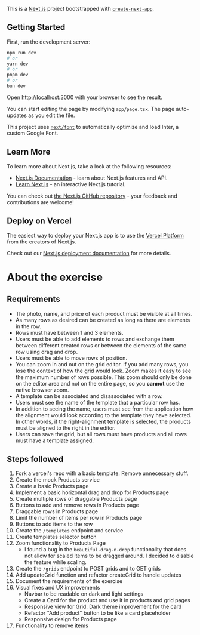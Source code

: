 This is a [Next.js](https://nextjs.org/) project bootstrapped with [`create-next-app`](https://github.com/vercel/next.js/tree/canary/packages/create-next-app).

## Getting Started

First, run the development server:

```bash
npm run dev
# or
yarn dev
# or
pnpm dev
# or
bun dev
```

Open [http://localhost:3000](http://localhost:3000) with your browser to see the result.

You can start editing the page by modifying `app/page.tsx`. The page auto-updates as you edit the file.

This project uses [`next/font`](https://nextjs.org/docs/basic-features/font-optimization) to automatically optimize and load Inter, a custom Google Font.

## Learn More

To learn more about Next.js, take a look at the following resources:

- [Next.js Documentation](https://nextjs.org/docs) - learn about Next.js features and API.
- [Learn Next.js](https://nextjs.org/learn) - an interactive Next.js tutorial.

You can check out [the Next.js GitHub repository](https://github.com/vercel/next.js/) - your feedback and contributions are welcome!

## Deploy on Vercel

The easiest way to deploy your Next.js app is to use the [Vercel Platform](https://vercel.com/new?utm_medium=default-template&filter=next.js&utm_source=create-next-app&utm_campaign=create-next-app-readme) from the creators of Next.js.

Check out our [Next.js deployment documentation](https://nextjs.org/docs/deployment) for more details.

# About the exercise
## Requirements
- The photo, name, and price of each product must be visible at all times.
- As many rows as desired can be created as long as there are elements in the row.
- Rows must have between 1 and 3 elements.
- Users must be able to add elements to rows and exchange them between different created rows or between the elements of the same row using drag and drop.
- Users must be able to move rows of position.
- You can zoom in and out on the grid editor. If you add many rows, you lose the context of how the grid would look. Zoom makes it easy to see the maximum number of rows possible. This zoom should only be done on the editor area and not on the entire page, so you **cannot** use the native browser zoom.
- A template can be associated and disassociated with a row.
- Users must see the name of the template that a particular row has.
- In addition to seeing the name, users must see from the application how the alignment would look according to the template they have selected. In other words, if the right-alignment template is selected, the products must be aligned to the right in the editor.
- Users can save the grid, but all rows must have products and all rows must have a template assigned.

## Steps followed
1. Fork a vercel's repo with a basic template. Remove unnecessary stuff.
2. Create the mock Products service
3. Create a basic Products page
4. Implement a basic horizontal drag and drop for Products page
5. Create multiple rows of draggable Products page
6. Buttons to add and remove rows in Products page
7. Draggable rows in Products page
8. Limit the number of items per row in Products page
9. Buttons to add items to the row
10. Create the `/templates` endpoint and service
11. Create templates selector button
12. Zoom functionality to Products Page
    - I found a bug in the `beautiful-drag-n-drop` functionality that does not allow for scaled items to be dragged around. I decided to disable the feature while scaling.
13. Create the `/grids` endpoint to POST grids and to GET grids
14. Add updateGrid function and refactor createGrid to handle updates
15. Document the requirements of the exercise
16. Visual fixes and UX improvements
    - Navbar to be readable on dark and light settings
    - Create a Card for the product and use it in products and grid pages
    - Responsive view for Grid. Dark theme improvement for the card
    - Refactor "Add product" button to be like a card placeholder
    - Responsive design for Products page
17. Functionality to remove items